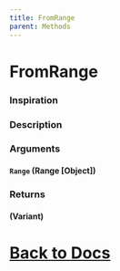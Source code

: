 ```yaml
---
title: FromRange
parent: Methods
---
```



# FromRange
### Inspiration
### Description
### Arguments
#### `Range` (Range [Object])
### Returns
#### (Variant)

# [Back to Docs](https://senipah.github.io/VBA-Better-Array/)





